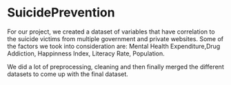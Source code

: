 # SuicidePrevention

For our project, we created a dataset of variables that have correlation to the suicide victims from multiple government and private websites.
Some of the factors we took into consideration are: Mental Health Expenditure,Drug Addiction, Happinness Index, Literacy Rate, Population.

We did a lot of preprocessing, cleaning and then finally merged the different datasets to come up with the final dataset.
